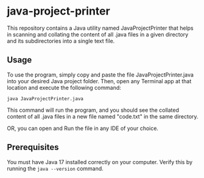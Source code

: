 # java-project-printer
This repository contains a Java utility named JavaProjectPrinter that helps in scanning and collating the content of all .java files in a given directory and its subdirectories into a single text file.

## Usage
To use the program, simply copy and paste the file JavaProjectPrinter.java into your desired Java project folder. Then, open any Terminal app at that location and execute the following command:

`java JavaProjectPrinter.java`

This command will run the program, and you should see the collated content of all .java files in a new file named "code.txt" in the same directory.

OR, you can open and Run the file in any IDE of your choice. 

## Prerequisites

You must have Java 17 installed correctly on your computer. Verify this by running the `java --version` command.
